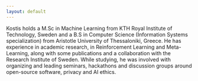 ```yaml
---
layout: default
---
```


Kostis holds a M.Sc in Machine Learning from KTH Royal Institute of Technology, Sweden and a B.S in Computer Science (Information Systems specialization) from Aristotle University of Thessaloniki, Greece. He has experience in academic research, in Reinforcement Learning and Meta-Learning, along with some publications and a collaboration with the Research Institute of Sweden. While studying, he was involved with organizing and leading seminars, hackathons and discussion groups around open-source software, privacy and AI ethics.
